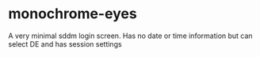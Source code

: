 # monochrome-eyes
A very minimal sddm login screen. Has no date or time information but can select DE and has session settings
